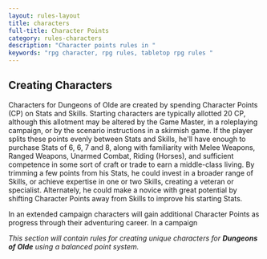 ```yaml
---
layout: rules-layout
title: characters
full-title: Character Points
category: rules-characters
description: "Character points rules in "
keywords: "rpg character, rpg rules, tabletop rpg rules "
---
```


## Creating Characters
Characters for Dungeons of Olde are created by spending Character Points (CP) on Stats and Skills. Starting characters are typically allotted 20 CP, although this allotment may be altered by the Game Master, in a roleplaying campaign, or by the scenario instructions in a skirmish game. If the player splits these points evenly between Stats and Skills, he'll have enough to purchase Stats of 6, 6, 7 and 8, along with familiarity with Melee Weapons, Ranged Weapons, Unarmed Combat, Riding (Horses), and sufficient competence in some sort of craft or trade to earn a middle-class living. By trimming a few points from his Stats, he could invest in a broader range of Skills, or achieve expertise in one or two Skills, creating a veteran or specialist. Alternately, he could make a novice with great potential by shifting Character Points away from Skills to improve his starting Stats.

In an extended campaign characters will gain additional Character Points as progress through their adventuring career. In a campaign

_This section will contain rules for creating unique characters for **Dungeons of Olde** using a balanced point system._

